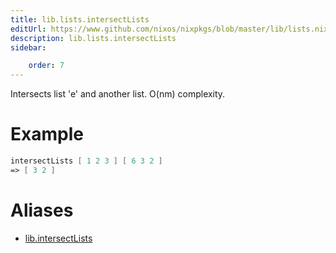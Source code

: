 ```yaml
---
title: lib.lists.intersectLists
editUrl: https://www.github.com/nixos/nixpkgs/blob/master/lib/lists.nix#L1073C20
description: lib.lists.intersectLists
sidebar:

    order: 7
---
```


Intersects list 'e' and another list. O(nm) complexity.

# Example

```nix
intersectLists [ 1 2 3 ] [ 6 3 2 ]
=> [ 3 2 ]
```


# Aliases

- [lib.intersectLists](./reference/lib/lib-intersectLists)


